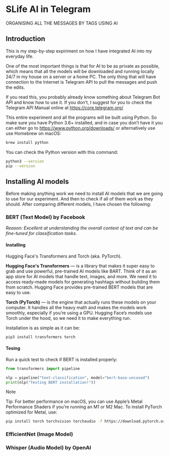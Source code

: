 # SLife AI in Telegram
ORGANISING ALL THE MESSAGES BY TAGS USING AI

## Introduction
This is my step-by-step expiriment on how I have integrated AI into my everyday life.

One of the most important things is that for AI to be as private as possible, which means that all the models will be downloaded and running locally 24/7 in my house on a server or a home PC. The only thing that will have connection to the Internet is Telegram API to pull the messages and push the edits.

If you read this, you probably already know something about Telegram Bot API and know how to use it. If you don’t, I suggest for you to check the Telegram API Manual online at https://core.telegram.org/

This entire experiment and all the programs will be built using Python. So make sure you have Python 3.6+ installed, and in case you don’t have it you can either go to https://www.python.org/downloads/ or alternatively use use Homebrew on macOS:
```bash
brew install python
```

You can check the Python version with this command:
```bash
python3 --version
pip --version
```

## Installing AI models
Before making anything work we need to install AI models that we are going to use for our experiment. And then to check if all of them work as they should. After comparing different models, I have chosen the following:

### BERT (Text Model) by Facebook
*Reason: Excellent at understanding the overall context of text and can be fine-tuned for classification tasks.*

#### Installing
Hugging Face's Transformers and Torch (aka. PyTorch).

**Hugging Face's Transformers** — is a library that makes it super easy to grab and use powerful, pre-trained AI models like BART. Think of it as an app store for AI models that handle text, images, and more. We need it to access ready-made models for generating hashtags without building them from scratch. Hugging Face provides pre-trained BERT models that are easy to use.

**Torch (PyTorch)** — is the engine that actually runs these models on your computer. It handles all the heavy math and makes the models work smoothly, especially if you’re using a GPU. Hugging Face’s models use Torch under the hood, so we need it to make everything run.

Installation is as simple as it can be:
```bash
pip3 install transformers torch
```

#### Tesing
Run a quick test to check if BERT is installed properly:
```python
from transformers import pipeline

nlp = pipeline("text-classification", model="bert-base-uncased")
print(nlp("Testing BERT installation!"))
```

> [!note]
> Tip: For better performance on macOS, you can use Apple’s Metal Performance Shaders if you’re running an M1 or M2 Mac. To install PyTorch optimized for Metal, use:
> ```bash
> pip install torch torchvision torchaudio -f https://download.pytorch.org/whl/metal.html
> ```

### EfficientNet (Image Model)

### Whisper (Audio Model) by OpenAI
